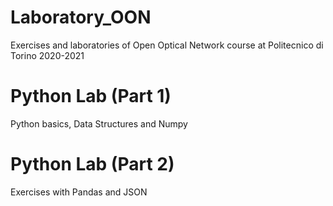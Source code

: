 # Laboratory_OON
Exercises and laboratories of Open Optical Network course at Politecnico di Torino 2020-2021

# Python Lab (Part 1)
Python basics, Data Structures and Numpy

# Python Lab (Part 2)
Exercises with Pandas and JSON